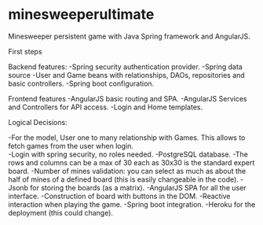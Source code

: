 # minesweeperultimate
Minesweeper persistent game with Java Spring framework and AngularJS.

First steps

Backend features:
-Spring security authentication provider.
-Spring data source
-User and Game beans with relationships, DAOs, repositories and basic controllers.
-Spring boot configuration.

Frontend features
-AngularJS basic routing and SPA.
-AngularJS Services and Controllers for API access.
-Login and Home templates.


Logical Decisions:

-For the model, User one to many relationship with Games. This allows to fetch games from the user when login.\
-Login with spring security, no roles needed.
-PostgreSQL database.
-The rows and columns can be a max of 30 each as 30x30 is the standard expert board.
-Number of mines validation: you can select as much as about the half of mines of a defined board (this is easily changeable in the code).
-Jsonb for storing the boards (as a matrix).
-AngularJS SPA for all the user interface.
-Construction of board with buttons in the DOM.
-Reactive interaction when playing the game.
-Spring boot integration.
-Heroku for the deployment (this could change).


